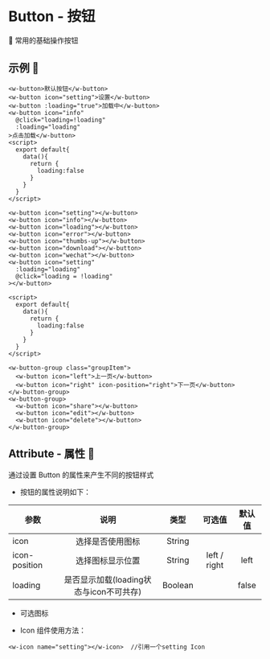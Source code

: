  # Button - 按钮
  :beginner:    常用的基础操作按钮
  ## 示例 :chestnut:
  <ClientOnly>
  <button-demo-1></button-demo-1>
  </ClientOnly>

```vue
<w-button>默认按钮</w-button>
<w-button icon="setting">设置</w-button>
<w-button :loading="true">加载中</w-button>
<w-button icon="info" 
  @click="loading=!loading" 
  :loading="loading"
>点击加载</w-button>
<script>
  export default{
    data(){
      return {
        loading:false
      }
    }
  }
</script>

```

  <ClientOnly>
  <button-demo-2></button-demo-2>
  </ClientOnly>

```vue
<w-button icon="setting"></w-button>
<w-button icon="info"></w-button>
<w-button icon="loading"></w-button>
<w-button icon="error"></w-button>
<w-button icon="thumbs-up"></w-button>
<w-button icon="download"></w-button>
<w-button icon="wechat"></w-button>
<w-button icon="setting" 
  :loading="loading" 
  @click="loading = !loading"
></w-button>

<script>
  export default{
    data(){
      return {
        loading:false
      }
    }
  }
</script>
```

  <ClientOnly>
  <button-demo-3></button-demo-3>
  </ClientOnly>

```vue
<w-button-group class="groupItem">
  <w-button icon="left">上一页</w-button>
  <w-button icon="right" icon-position="right">下一页</w-button>
</w-button-group>
<w-button-group>
  <w-button icon="share"></w-button>
  <w-button icon="edit"></w-button>
  <w-button icon="delete"></w-button>
</w-button-group>
```


  ## Attribute - 属性 :stars:

  通过设置 Button 的属性来产生不同的按钮样式

  - 按钮的属性说明如下：

  | 参数 | 说明 | 类型 | 可选值 | 默认值 |
  | ---- |:----:|:----:|:----:|:----:|
  | icon | 选择是否使用图标 | String |     |     |
  | icon-position | 选择图标显示位置 | String | left / right | left |
  | loading | 是否显示加载(loading状态与icon不可共存) | Boolean |     | false |

  - 可选图标  
  
  <ClientOnly>
  <icon-demo></icon-demo>
  </ClientOnly>

  - Icon 组件使用方法：

  ```(html)
  <w-icon name="setting"></w-icon>  //引用一个setting Icon
  ```